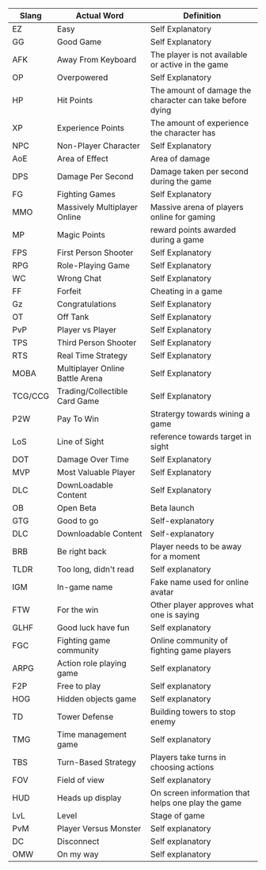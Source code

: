 Slang | Actual Word | Definition
------|-------------|-----------
EZ | Easy | Self Explanatory
GG | Good Game | Self Explanatory
AFK | Away From Keyboard | The player is not available or active in the game 
OP | Overpowered | Self Explanatory
HP | Hit Points | The amount of damage the character can take before dying
XP | Experience Points | The amount of experience the character has
NPC | Non-Player Character | Self Explanatory
AoE | Area of Effect | Area of damage
DPS | Damage Per Second | Damage taken per second during the game
FG | Fighting Games | Self Explanatory
MMO | Massively Multiplayer Online | Massive arena of players online for gaming
MP | Magic Points | reward points awarded during a game
FPS | First Person Shooter | Self Explanatory
RPG | Role-Playing Game | Self Explanatory
WC | Wrong Chat | Self Explanatory
FF | Forfeit | Cheating in a game
Gz | Congratulations | Self Explanatory
OT | Off Tank | Self Explanatory
PvP | Player vs Player | Self Explanatory
TPS | Third Person Shooter | Self Explanatory
RTS | Real Time Strategy | Self Explanatory
MOBA | Multiplayer Online Battle Arena | Self Explanatory
TCG/CCG | Trading/Collectible Card Game | Self Explanatory
P2W | Pay To Win | Stratergy towards wining a game
LoS | Line of Sight | reference towards target in sight
DOT | Damage Over Time | Self Explanatory
MVP | Most Valuable Player | Self Explanatory
DLC | DownLoadable Content | Self Explanatory
OB | Open Beta | Beta launch
GTG | Good to go | Self-explanatory
DLC | Downloadable Content | Self-explanatory
BRB | Be right back| Player needs to be away for a moment
TLDR| Too long, didn't read| Self explanatory
IGM| In-game name | Fake name used for online avatar
FTW | For the win | Other player approves what one is saying
GLHF | Good luck have fun | Self explanatory
FGC | Fighting game community | Online community of fighting game players
ARPG | Action role playing game | Self explanatory
F2P | Free to play | Self explanatory
HOG | Hidden objects game | Self explanatory
TD | Tower Defense | Building towers to stop enemy
TMG | Time management game | Self explanatory
TBS | Turn-Based Strategy | Players take turns in choosing actions
FOV | Field of view | Self explanatory
HUD | Heads up display | On screen information that helps one play the game
LvL | Level | Stage of game
PvM | Player Versus Monster | Self explanatory
DC| Disconnect | Self explanatory
OMW | On my way | Self explanatory
